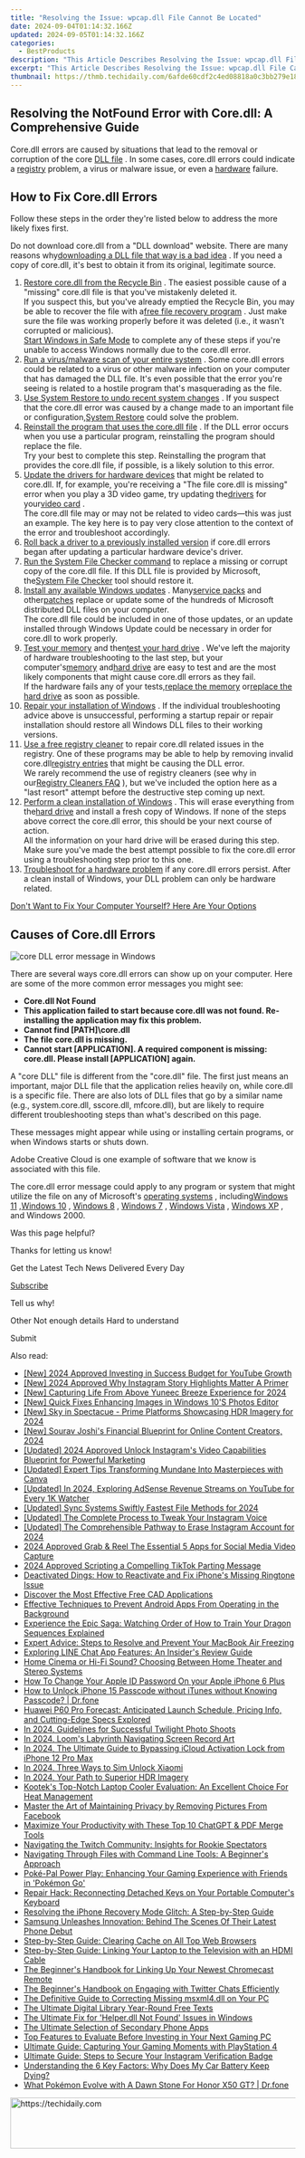 ```yaml
---
title: "Resolving the Issue: wpcap.dll File Cannot Be Located"
date: 2024-09-04T01:14:32.166Z
updated: 2024-09-05T01:14:32.166Z
categories:
  - BestProducts
description: "This Article Describes Resolving the Issue: wpcap.dll File Cannot Be Located"
excerpt: "This Article Describes Resolving the Issue: wpcap.dll File Cannot Be Located"
thumbnail: https://thmb.techidaily.com/6afde60cdf2c4ed08818a0c3bb279e1893a9ceb4675945a4f5d57ab92e9d6ef9.jpg
---
```


## Resolving the NotFound Error with Core.dll: A Comprehensive Guide
 Core.dll errors are caused by situations that lead to the removal or corruption of the core [DLL file](https://www.lifewire.com/what-is-a-dll-file-2625852) . In some cases, core.dll errors could indicate a [registry](https://www.lifewire.com/windows-registry-2625992) problem, a virus or malware issue, or even a [hardware](https://www.lifewire.com/computer-hardware-2625895) failure.

## How to Fix Core.dll Errors

 Follow these steps in the order they're listed below to address the more likely fixes first.

 Do not download core.dll from a "DLL download" website. There are many reasons why[downloading a DLL file that way is a bad idea](https://www.lifewire.com/important-reasons-not-to-download-dll-files-2624455) . If you need a copy of core.dll, it's best to obtain it from its original, legitimate source.

1. [Restore core.dll from the Recycle Bin](https://www.lifewire.com/how-to-restore-deleted-files-from-the-recycle-bin-2624515) . The easiest possible cause of a "missing" core.dll file is that you've mistakenly deleted it.  
 If you suspect this, but you've already emptied the Recycle Bin, you may be able to recover the file with a[free file recovery program](https://www.lifewire.com/free-data-recovery-software-tools-2622893) . Just make sure the file was working properly before it was deleted (i.e., it wasn't corrupted or malicious).  
[Start Windows in Safe Mode](https://www.lifewire.com/how-do-i-start-windows-in-safe-mode-2624480) to complete any of these steps if you're unable to access Windows normally due to the core.dll error.
2. [Run a virus/malware scan of your entire system](https://www.lifewire.com/properly-scan-your-computer-for-viruses-and-other-malware-2624526) . Some core.dll errors could be related to a virus or other malware infection on your computer that has damaged the DLL file. It's even possible that the error you're seeing is related to a hostile program that's masquerading as the file.
3. [Use System Restore to undo recent system changes](https://www.lifewire.com/how-to-use-system-restore-in-windows-2626131) . If you suspect that the core.dll error was caused by a change made to an important file or configuration,[System Restore](https://www.lifewire.com/what-is-system-restore-2626022) could solve the problem.
4. [Reinstall the program that uses the core.dll file](https://www.lifewire.com/what-is-the-proper-way-to-reinstall-a-software-program-2624478) . If the DLL error occurs when you use a particular program, reinstalling the program should replace the file.  
 Try your best to complete this step. Reinstalling the program that provides the core.dll file, if possible, is a likely solution to this error.
5. [Update the drivers for hardware devices](https://www.lifewire.com/how-to-update-drivers-in-windows-2619214) that might be related to core.dll. If, for example, you're receiving a "The file core.dll is missing" error when you play a 3D video game, try updating the[drivers](https://www.lifewire.com/what-is-a-device-driver-2625796) for your[video card](https://www.lifewire.com/what-is-a-video-card-2618161) .  
 The core.dll file may or may not be related to video cards—this was just an example. The key here is to pay very close attention to the context of the error and troubleshoot accordingly.
6. [Roll back a driver to a previously installed version](https://www.lifewire.com/how-to-roll-back-a-driver-in-windows-2619217) if core.dll errors began after updating a particular hardware device's driver.
7. [Run the System File Checker command](https://www.lifewire.com/how-to-use-sfc-scannow-to-repair-windows-system-files-2626161) to replace a missing or corrupt copy of the core.dll file. If this DLL file is provided by Microsoft, the[System File Checker](https://www.lifewire.com/sfc-command-system-file-checker-2626020) tool should restore it.
8. [Install any available Windows updates](https://www.lifewire.com/how-to-check-for-install-windows-updates-2624596) . Many[service packs](https://www.lifewire.com/what-is-a-service-pack-2626010) and other[patches](https://www.lifewire.com/what-is-a-patch-2625960) replace or update some of the hundreds of Microsoft distributed DLL files on your computer.  
 The core.dll file could be included in one of those updates, or an update installed through Windows Update could be necessary in order for core.dll to work properly.
9. [Test your memory](https://www.lifewire.com/free-memory-test-programs-2626178) and then[test your hard drive](https://www.lifewire.com/free-hard-drive-testing-programs-2626183) . We've left the majority of hardware troubleshooting to the last step, but your computer's[memory](https://www.lifewire.com/what-is-random-access-memory-ram-2618159) and[hard drive](https://www.lifewire.com/what-is-a-hard-disk-drive-2618152) are easy to test and are the most likely components that might cause core.dll errors as they fail.  
 If the hardware fails any of your tests,[replace the memory](https://www.lifewire.com/how-to-replace-the-memory-ram-in-a-computer-2626201) or[replace the hard drive](https://www.lifewire.com/how-to-replace-a-hard-drive-2626200) as soon as possible.
10. [Repair your installation of Windows](https://www.lifewire.com/how-do-i-automatically-repair-windows-problems-2624907) . If the individual troubleshooting advice above is unsuccessful, performing a startup repair or repair installation should restore all Windows DLL files to their working versions.
11. [Use a free registry cleaner](https://www.lifewire.com/free-registry-cleaners-2626176) to repair core.dll related issues in the registry. One of these programs may be able to help by removing invalid core.dll[registry entries](https://www.lifewire.com/what-is-a-registry-key-2625999) that might be causing the DLL error.  
 We rarely recommend the use of registry cleaners (see why in our[Registry Cleaners FAQ](https://www.lifewire.com/registry-cleaner-faq-2625124) ), but we've included the option here as a "last resort" attempt before the destructive step coming up next.
12. [Perform a clean installation of Windows](https://www.lifewire.com/how-to-clean-install-windows-2624904) . This will erase everything from the[hard drive](https://www.lifewire.com/what-is-a-hard-disk-drive-2618152) and install a fresh copy of Windows. If none of the steps above correct the core.dll error, this should be your next course of action.  
 All the information on your hard drive will be erased during this step. Make sure you've made the best attempt possible to fix the core.dll error using a troubleshooting step prior to this one.
13. [Troubleshoot for a hardware problem](https://www.lifewire.com/fix-a-dll-issue-caused-by-a-hardware-problem-2624493) if any core.dll errors persist. After a clean install of Windows, your DLL problem can only be hardware related.

[Don't Want to Fix Your Computer Yourself? Here Are Your Options](https://www.lifewire.com/how-do-i-get-my-computer-fixed-2625167)

## Causes of Core.dll Errors

![core DLL error message in Windows](https://www.lifewire.com/thmb/4CzfTsaLQYHN32Vx8k0hNjrfMS8=/1500x0/filters:no_upscale():max_bytes(150000):strip_icc():format(webp)/core-dll-error-message-5ab3bf728e1b6e00379ec776.png)

 There are several ways core.dll errors can show up on your computer. Here are some of the more common error messages you might see:

* **Core.dll Not Found**
* **This application failed to start because core.dll was not found. Re-installing the application may fix this problem.**
* **Cannot find \[PATH\]\\core.dll**
* **The file core.dll is missing.**
* **Cannot start \[APPLICATION\]. A required component is missing: core.dll. Please install \[APPLICATION\] again.**

 A "core DLL" file is different from the "core.dll" file. The first just means an important, major DLL file that the application relies heavily on, while core.dll is a specific file. There are also lots of DLL files that go by a similar name (e.g., system.core.dll, sscore.dll, mfcore.dll), but are likely to require different troubleshooting steps than what's described on this page.

 These messages might appear while using or installing certain programs, or when Windows starts or shuts down.

 Adobe Creative Cloud is one example of software that we know is associated with this file.

 The core.dll error message could apply to any program or system that might utilize the file on any of Microsoft's [operating systems](https://www.lifewire.com/operating-systems-2625912) , including[Windows 11](https://www.lifewire.com/windows-11-5188930) ,[Windows 10](https://www.lifewire.com/windows-10-2626217) , [Windows 8](https://www.lifewire.com/windows-8-2626235) , [Windows 7](https://www.lifewire.com/windows-7-2626265) , [Windows Vista](https://www.lifewire.com/windows-vista-2626311) , [Windows XP](https://www.lifewire.com/windows-xp-2626354) , and Windows 2000.

Was this page helpful?

Thanks for letting us know!

 Get the Latest Tech News Delivered Every Day

[Subscribe](https://www.lifewire.com/#)

Tell us why!

 Other  Not enough details  Hard to understand

 Submit

<ins class="adsbygoogle"
     style="display:block"
     data-ad-format="autorelaxed"
     data-ad-client="ca-pub-7571918770474297"
     data-ad-slot="1223367746"></ins>



<ins class="adsbygoogle"
     style="display:block"
     data-ad-client="ca-pub-7571918770474297"
     data-ad-slot="8358498916"
     data-ad-format="auto"
     data-full-width-responsive="true"></ins>

<span class="atpl-alsoreadstyle">Also read:</span>
<div><ul>
<li><a href="https://vp-tips.techidaily.com/new-2024-approved-investing-in-success-budget-for-youtube-growth/"><u>[New] 2024 Approved  Investing in Success  Budget for YouTube Growth</u></a></li>
<li><a href="https://instagram-clips.techidaily.com/new-2024-approved-why-instagram-story-highlights-matter-a-primer/"><u>[New] 2024 Approved  Why Instagram Story Highlights Matter  A Primer</u></a></li>
<li><a href="https://fox-cloud.techidaily.com/new-capturing-life-from-above-yuneec-breeze-experience-for-2024/"><u>[New] Capturing Life From Above  Yuneec Breeze Experience for 2024</u></a></li>
<li><a href="https://extra-support.techidaily.com/new-quick-fixes-enhancing-images-in-windows-10s-photos-editor/"><u>[New] Quick Fixes  Enhancing Images in Windows 10'S Photos Editor</u></a></li>
<li><a href="https://fox-boxes.techidaily.com/new-sky-in-spectacue-prime-platforms-showcasing-hdr-imagery-for-2024/"><u>[New] Sky in Spectacue - Prime Platforms Showcasing HDR Imagery for 2024</u></a></li>
<li><a href="https://youtube-stream.techidaily.com/new-sourav-joshis-financial-blueprint-for-online-content-creators-2024/"><u>[New] Sourav Joshi's Financial Blueprint for Online Content Creators, 2024</u></a></li>
<li><a href="https://instagram-clips.techidaily.com/updated-2024-approved-unlock-instagrams-video-capabilities-blueprint-for-powerful-marketing/"><u>[Updated] 2024 Approved  Unlock Instagram's Video Capabilities  Blueprint for Powerful Marketing</u></a></li>
<li><a href="https://fox-links.techidaily.com/updated-expert-tips-transforming-mundane-into-masterpieces-with-canva/"><u>[Updated] Expert Tips  Transforming Mundane Into Masterpieces with Canva</u></a></li>
<li><a href="https://facebook-video-footage.techidaily.com/updated-in-2024-exploring-adsense-revenue-streams-on-youtube-for-every-1k-watcher/"><u>[Updated] In 2024, Exploring AdSense Revenue Streams on YouTube for Every 1K Watcher</u></a></li>
<li><a href="https://article-knowledge.techidaily.com/updated-sync-systems-swiftly-fastest-file-methods-for-2024/"><u>[Updated] Sync Systems Swiftly  Fastest File Methods for 2024</u></a></li>
<li><a href="https://instagram-clips.techidaily.com/updated-the-complete-process-to-tweak-your-instagram-voice/"><u>[Updated] The Complete Process to Tweak Your Instagram Voice</u></a></li>
<li><a href="https://instagram-videos.techidaily.com/updated-the-comprehensible-pathway-to-erase-instagram-account-for-2024/"><u>[Updated] The Comprehensible Pathway to Erase Instagram Account for 2024</u></a></li>
<li><a href="https://facebook-videos.techidaily.com/2024-approved-grab-and-reel-the-essential-5-apps-for-social-media-video-capture/"><u>2024 Approved  Grab & Reel  The Essential 5 Apps for Social Media Video Capture</u></a></li>
<li><a href="https://tiktok-video-files.techidaily.com/2024-approved-scripting-a-compelling-tiktok-parting-message/"><u>2024 Approved  Scripting a Compelling TikTok Parting Message</u></a></li>
<li><a href="https://tech-renaissance.techidaily.com/deactivated-dings-how-to-reactivate-and-fix-iphones-missing-ringtone-issue/"><u>Deactivated Dings: How to Reactivate and Fix iPhone's Missing Ringtone Issue</u></a></li>
<li><a href="https://tech-renaissance.techidaily.com/discover-the-most-effective-free-cad-applications/"><u>Discover the Most Effective Free CAD Applications</u></a></li>
<li><a href="https://tech-renaissance.techidaily.com/effective-techniques-to-prevent-android-apps-from-operating-in-the-background/"><u>Effective Techniques to Prevent Android Apps From Operating in the Background</u></a></li>
<li><a href="https://tech-renaissance.techidaily.com/experience-the-epic-saga-watching-order-of-how-to-train-your-dragon-sequences-explained/"><u>Experience the Epic Saga: Watching Order of How to Train Your Dragon Sequences Explained</u></a></li>
<li><a href="https://tech-renaissance.techidaily.com/expert-advice-steps-to-resolve-and-prevent-your-macbook-air-freezing/"><u>Expert Advice: Steps to Resolve and Prevent Your MacBook Air Freezing</u></a></li>
<li><a href="https://tech-renaissance.techidaily.com/exploring-line-chat-app-features-an-insiders-review-guide/"><u>Exploring LINE Chat App Features: An Insider's Review Guide</u></a></li>
<li><a href="https://tech-renaissance.techidaily.com/home-cinema-or-hi-fi-sound-choosing-between-home-theater-and-stereo-systems/"><u>Home Cinema or Hi-Fi Sound? Choosing Between Home Theater and Stereo Systems</u></a></li>
<li><a href="https://ios-unlock.techidaily.com/how-to-change-your-apple-id-password-on-your-apple-iphone-6-plus-by-drfone-ios/"><u>How To Change Your Apple ID Password On your Apple iPhone 6 Plus</u></a></li>
<li><a href="https://iphone-unlock.techidaily.com/how-to-unlock-iphone-15-passcode-without-itunes-without-knowing-passcode-drfone-by-drfone-ios/"><u>How to Unlock iPhone 15 Passcode without iTunes without Knowing Passcode? | Dr.fone</u></a></li>
<li><a href="https://tech-renaissance.techidaily.com/huawei-p60-pro-forecast-anticipated-launch-schedule-pricing-info-and-cutting-edge-specs-explored/"><u>Huawei P60 Pro Forecast: Anticipated Launch Schedule, Pricing Info, and Cutting-Edge Specs Explored</u></a></li>
<li><a href="https://remote-screen-capture.techidaily.com/in-2024-guidelines-for-successful-twilight-photo-shoots/"><u>In 2024, Guidelines for Successful Twilight Photo Shoots</u></a></li>
<li><a href="https://screen-recording.techidaily.com/in-2024-looms-labyrinth-navigating-screen-record-art/"><u>In 2024, Loom's Labyrinth  Navigating Screen Record Art</u></a></li>
<li><a href="https://activate-lock.techidaily.com/in-2024-the-ultimate-guide-to-bypassing-icloud-activation-lock-from-iphone-12-pro-max-by-drfone-ios/"><u>In 2024, The Ultimate Guide to Bypassing iCloud Activation Lock from iPhone 12 Pro Max</u></a></li>
<li><a href="https://sim-unlock.techidaily.com/in-2024-three-ways-to-sim-unlock-xiaomi-by-drfone-android/"><u>In 2024, Three Ways to Sim Unlock Xiaomi</u></a></li>
<li><a href="https://article-tips.techidaily.com/in-2024-your-path-to-superior-hdr-imagery/"><u>In 2024, Your Path to Superior HDR Imagery</u></a></li>
<li><a href="https://tech-renaissance.techidaily.com/kooteks-top-notch-laptop-cooler-evaluation-an-excellent-choice-for-heat-management/"><u>Kootek's Top-Notch Laptop Cooler Evaluation: An Excellent Choice For Heat Management</u></a></li>
<li><a href="https://tech-renaissance.techidaily.com/master-the-art-of-maintaining-privacy-by-removing-pictures-from-facebook/"><u>Master the Art of Maintaining Privacy by Removing Pictures From Facebook</u></a></li>
<li><a href="https://tech-hub.techidaily.com/maximize-your-productivity-with-these-top-10-chatgpt-and-pdf-merge-tools/"><u>Maximize Your Productivity with These Top 10 ChatGPT & PDF Merge Tools</u></a></li>
<li><a href="https://tech-renaissance.techidaily.com/navigating-the-twitch-community-insights-for-rookie-spectators/"><u>Navigating the Twitch Community: Insights for Rookie Spectators</u></a></li>
<li><a href="https://tech-renaissance.techidaily.com/navigating-through-files-with-command-line-tools-a-beginners-approach/"><u>Navigating Through Files with Command Line Tools: A Beginner's Approach</u></a></li>
<li><a href="https://tech-renaissance.techidaily.com/poke-pal-power-play-enhancing-your-gaming-experience-with-friends-in-pokemon-go/"><u>Poké-Pal Power Play: Enhancing Your Gaming Experience with Friends in 'Pokémon Go'</u></a></li>
<li><a href="https://tech-renaissance.techidaily.com/repair-hack-reconnecting-detached-keys-on-your-portable-computers-keyboard/"><u>Repair Hack: Reconnecting Detached Keys on Your Portable Computer's Keyboard</u></a></li>
<li><a href="https://some-approaches.techidaily.com/resolving-the-iphone-recovery-mode-glitch-a-step-by-step-guide/"><u>Resolving the iPhone Recovery Mode Glitch: A Step-by-Step Guide</u></a></li>
<li><a href="https://tech-renaissance.techidaily.com/samsung-unleashes-innovation-behind-the-scenes-of-their-latest-phone-debut/"><u>Samsung Unleashes Innovation: Behind The Scenes Of Their Latest Phone Debut</u></a></li>
<li><a href="https://tech-renaissance.techidaily.com/step-by-step-guide-clearing-cache-on-all-top-web-browsers/"><u>Step-by-Step Guide: Clearing Cache on All Top Web Browsers</u></a></li>
<li><a href="https://tech-renaissance.techidaily.com/step-by-step-guide-linking-your-laptop-to-the-television-with-an-hdmi-cable/"><u>Step-by-Step Guide: Linking Your Laptop to the Television with an HDMI Cable</u></a></li>
<li><a href="https://tech-renaissance.techidaily.com/the-beginners-handbook-for-linking-up-your-newest-chromecast-remote/"><u>The Beginner's Handbook for Linking Up Your Newest Chromecast Remote</u></a></li>
<li><a href="https://tech-renaissance.techidaily.com/the-beginners-handbook-on-engaging-with-twitter-chats-efficiently/"><u>The Beginner's Handbook on Engaging with Twitter Chats Efficiently</u></a></li>
<li><a href="https://tech-renaissance.techidaily.com/the-definitive-guide-to-correcting-missing-msxml4dll-on-your-pc/"><u>The Definitive Guide to Correcting Missing msxml4.dll on Your PC</u></a></li>
<li><a href="https://extra-resources.techidaily.com/the-ultimate-digital-library-year-round-free-texts/"><u>The Ultimate Digital Library  Year-Round Free Texts</u></a></li>
<li><a href="https://tech-renaissance.techidaily.com/the-ultimate-fix-for-helperdll-not-found-issues-in-windows/"><u>The Ultimate Fix for 'Helper.dll Not Found' Issues in Windows</u></a></li>
<li><a href="https://tech-renaissance.techidaily.com/the-ultimate-selection-of-secondary-phone-apps/"><u>The Ultimate Selection of Secondary Phone Apps</u></a></li>
<li><a href="https://tech-renaissance.techidaily.com/top-features-to-evaluate-before-investing-in-your-next-gaming-pc/"><u>Top Features to Evaluate Before Investing in Your Next Gaming PC</u></a></li>
<li><a href="https://tech-renaissance.techidaily.com/ultimate-guide-capturing-your-gaming-moments-with-playstation-4/"><u>Ultimate Guide: Capturing Your Gaming Moments with PlayStation 4</u></a></li>
<li><a href="https://tech-renaissance.techidaily.com/ultimate-guide-steps-to-secure-your-instagram-verification-badge/"><u>Ultimate Guide: Steps to Secure Your Instagram Verification Badge</u></a></li>
<li><a href="https://tech-renaissance.techidaily.com/understanding-the-6-key-factors-why-does-my-car-battery-keep-dying/"><u>Understanding the 6 Key Factors: Why Does My Car Battery Keep Dying?</u></a></li>
<li><a href="https://pokemon-go-android.techidaily.com/what-pokemon-evolve-with-a-dawn-stone-for-honor-x50-gt-drfone-by-drfone-virtual-android/"><u>What Pokémon Evolve with A Dawn Stone For Honor X50 GT? | Dr.fone</u></a></li>
</ul></div>

<!-- affiliate ads begin -->
<a href="https://aligracehair.sjv.io/c/5597632/1972684/19272" target="_top" id="1972684">
  <img src="//a.impactradius-go.com/display-ad/19272-1972684" border="0" alt="https://techidaily.com" width="728" height="90"/>
</a>
<img height="0" width="0" src="https://aligracehair.sjv.io/i/5597632/1972684/19272" style="position:absolute;visibility:hidden;" border="0" />
<!-- affiliate ads end -->